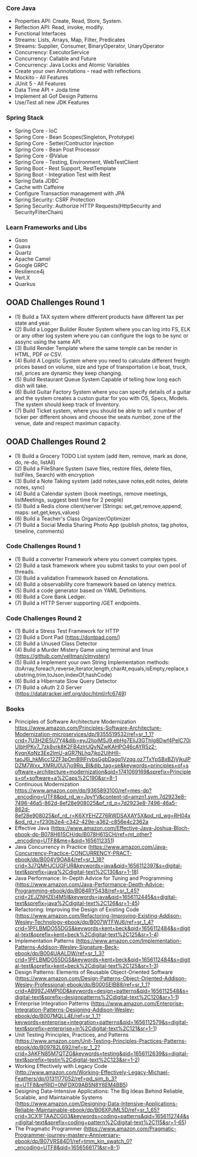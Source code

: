### Core Java

* Properties API: Create, Read, Store, System.
* Reflection API: Read, invoke, modify.
* Functional Interfaces
* Streams: Lists, Arrays, Map, Filter, Predicates
* Streams: Supplier, Consumer, BinaryOperator, UnaryOperator
* Concurrency: ExecutorService
* Concurrency: Callable and Future
* Concurrency: Java Locks and Atomic Variables
* Create your own Annotations - read with reflections
* Mockito - All Features
* JUnit 5 - All Features
* Data Time API + Joda time
* Implement all Gof Design Patterns
* Use/Test all new JDK Features

### Spring Stack 

* Spring Core - IoC
* Spring Core - Bean Scopes(Singleton, Prototype)
* Spring Core - Setter/Contructor Injection
* Spring Core - Bean Post Processor
* Spring Core - @Value
* Spring Core - Testing, Environment, WebTestClient
* Spring Boot - Rest Support, RestTemplate
* Spring Boot - Integration Test with Rest
* Spring Data JDBC
* Cache with Caffeine
* Configure Transaction management with JPA
* Spring Security: CSRF Protection
* Spring Security: Authorize HTTP Requests(HttpSecurity and SecurityFilterChain)

### Learn Frameworks and Libs

* Gson
* Guava
* Quartz
* Apache Camel
* Google GRPC
* Resilience4j
* Vert.X
* Quarkus

## OOAD Challenges Round 1

* (1) Build a TAX system where different products have different tax per state and year.
* (2) Build a Logger Builder Router System where you can log into FS, ELK or any other log system where you can configure the logs to be sync or assync using the same API.
* (3) Build Render Template where the same temple can be render in HTML, PDF or CSV.
* (4) Build A Logistic System where you need to calculate different freigth prices based on volume, size and type of transportation i.e boat, truck, rail, prices are dynamic they keep changing.
* (5) Build Restaurant Queue System Capable of telling how long each dish will take.
* (6) Build Guitar Factory System where you can specify details of a guitar and the system creates a 
custon guitar for you with OS, Specs, Models. The system should keep track of Inventory.
* (7) Build Ticket system, where you should be able to sell x number of ticker per different shows and
choose the seats number, zone of the venue, date and respect maximun capacity.

## OOAD Challenges Round 2

* (1) Build a Grocery TODO List system (add item, remove, mark as done, do, re-do, listAll)
* (2) Build a FileShare System  (save files, restore files, delete files, listFiles, Search) with encryption
* (3) Build a Note Taking system (add notes,save notes,edit notes, delete notes, sync)
* (4) Build a Calendar system (book meetings, remove meetings, listMeetings, suggest best time for 2 people)
* (5) Build a Redis clone client/server (Strings: set,get,remove,append, maps: set,get,keys,values)
* (6) Build a Teacher's Class Organizer/Optimizer
* (7) Build a Social Media Sharing Photo App (publish photos, tag photos, timeline, comments)

### Code Challenges Round 1

* (1) Build a converter Framework where you convert complex types.
* (2) Build a task framework where you submit tasks to your own pool of threads.
* (3) Build a validation Framework based on Annotations.
* (4) Build a observability core framework based on latency metrics.
* (5) Build a code generator based on YAML Definitions.
* (6) Build a Core Bank Ledger.
* (7) Build a HTTP Server supporting /GET endpoints.

### Code Challenges Round 2

* (1) Build a Stress Test Framework for HTTP
* (2) Build a Dont Pad (<https://dontpad.com/>)
* (3) Build a Unused Class Detector
* (4) Build a Murder Mistery Game using terminal and linux (<https://github.com/veltman/clmystery>)
* (5) Build a Implement your own String Implementation methods: (toArray,foreach,reverse,iterator,length,charAt,equals,isEmpty,replace,substring,trim,toJson,indexOf,hashCode)
* (6) Build a Hibernate Slow Query Detector
* (7) Build a oAuth 2.0 Server (<https://datatracker.ietf.org/doc/html/rfc6749>)

### Books

* Principles of Software Architecture Modernization https://www.amazon.com/Principles-Software-Architecture-Modernization-microservices/dp/9355519532/ref=sr_1_1?crid=7U3H2IE5U7Y4&dib=eyJ2IjoiMSJ9.ebHg7EIiJ3GThIg8Dwf4PelC70iUIbHPKv7_7zk8vrk8K2FB4zlrUQyNZwKAHPO46cAYR5z2-KyqnXqNz3Ee2lmU-aGR7NLhq7jko2UihHIl-taoJ6i_hkMjcc12ZF3pOmB9lFrvbsGgbDagq1Vzqg.oz7TxYpSBxBZjVjkuIPDZM7Wxx_XMRU0Uj7jo9Rq_BI&dib_tag=se&keywords=principles+of+software+architecture+modernization&qid=1741069169&sprefix=Principles+of+software+a%2Caps%2C190&sr=8-1
* Continuous Modernization https://www.amazon.com/dp/9365893100/ref=mes-dp?_encoding=UTF8&pd_rd_w=JpyYV&content-id=amzn1.sym.7d2923e8-7496-46a5-862d-8ef28e908025&pf_rd_p=7d2923e8-7496-46a5-862d-8ef28e908025&pf_rd_r=K6XYEHZZ76RWDSAXAY5X&pd_rd_wg=RH04x&pd_rd_r=f230b2e4-c342-429e-a362-c856e4c2362a
* Effective Java
(<https://www.amazon.com/Effective-Java-Joshua-Bloch-ebook-dp-B078H61SCH/dp/B078H61SCH/ref=mt_other?_encoding=UTF8&me=&qid=1656112351>)
* Java Concurrency in Practice
(<https://www.amazon.com/Java-Concurrency-Practice-CONCURRENCY-PRACT-ebook/dp/B004V9OA84/ref=sr_1_18?crid=3J7QMHJCUGFUR&keywords=java&qid=1656112397&s=digital-text&sprefix=java%2Cdigital-text%2C130&sr=1-18>)
* Java Performance: In-Depth Advice for Tuning and Programming
(<https://www.amazon.com/Java-Performance-Depth-Advice-Programming-ebook/dp/B084RY5438/ref=sr_1_45?crid=2EJZNHZEI4M5I&keywords=java&qid=1656112445&s=digital-text&sprefix=java%2Cdigital-text%2C126&sr=1-45>)
* Refactoring: Improving the Design of Existing Code
(<https://www.amazon.com/Refactoring-Improving-Existing-Addison-Wesley-Technology-ebook/dp/B007WTFWJ6/ref=sr_1_4?crid=1PFLBMDO55DGS&keywords=kent+beck&qid=1656112484&s=digital-text&sprefix=kent+beck%2Cdigital-text%2C125&sr=1-4>)
* Implementation Patterns
(<https://www.amazon.com/Implementation-Patterns-Addison-Wesley-Signature-Beck-ebook/dp/B004UAALDW/ref=sr_1_3?crid=1PFLBMDO55DGS&keywords=kent+beck&qid=1656112484&s=digital-text&sprefix=kent+beck%2Cdigital-text%2C125&sr=1-3>)
* Design Patterns: Elements of Reusable Object-Oriented Software 
(<https://www.amazon.com/Design-Patterns-Object-Oriented-Addison-Wesley-Professional-ebook/dp/B000SEIBB8/ref=sr_1_1?crid=AB99ZJ4MPI0D&keywords=design+patterns&qid=1656112548&s=digital-text&sprefix=designpatterns%2Cdigital-text%2C120&sr=1-1>)
* Enterprise Integration Patterns
(<https://www.amazon.com/Enterprise-Integration-Patterns-Designing-Addison-Wesley-ebook/dp/B007MQLL4E/ref=sr_1_1?keywords=enterprise+integration+patterns&qid=1656112579&s=digital-text&sprefix=enterprise+in%2Cdigital-text%2C121&sr=1-1>)
* Unit Testing Principles, Practices, and Patterns
(<https://www.amazon.com/Unit-Testing-Principles-Practices-Patterns-ebook/dp/B09782L692/ref=sr_1_2?crid=3AKFN85M7QTZG&keywords=testing&qid=1656112639&s=digital-text&sprefix=testin%2Cdigital-text%2C123&sr=1-2>)
* Working Effectively with Legacy Code
(<http://www.amazon.com/Working-Effectively-Legacy-Michael-Feathers/dp/0131177052/ref=pd_sim_b_3?ie=UTF8&refRID=0NFDX09AB5N8Y6EM4BB5>)
* Designing Data-Intensive Applications: The Big Ideas Behind Reliable, Scalable, and Maintainable Systems
(<https://www.amazon.com/Designing-Data-Intensive-Applications-Reliable-Maintainable-ebook/dp/B06XPJML5D/ref=sr_1_65?crid=3CX1FTAAZCG03&keywords=coding+patterns&qid=1656112744&s=digital-text&sprefix=coding+pattern%2Cdigital-text%2C115&sr=1-65>)
* The Pragmatic Programmer
(<https://www.amazon.com/Pragmatic-Programmer-journey-mastery-Anniversary-ebook/dp/B07VRS84D1/ref=tmm_kin_swatch_0?_encoding=UTF8&qid=1656566171&sr=8-1>)
